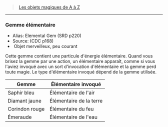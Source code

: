 ﻿> [Les objets magiques de A à Z](hd_magicitems_az_les_objets_magiques_de_a_a_z.md)

---

### Gemme élémentaire

- Alias: Elemental Gem (SRD p220)
- Source: (CDC p168)
-  Objet merveilleux, peu courant

Cette gemme contient une particule d'énergie élémentaire. Quand vous brisez la gemme par une action, un élémentaire apparaît, comme si vous l'aviez invoqué avec un sort d'invocation d'élémentaire et la gemme perd toute magie. Le type d'élémentaire invoqué dépend de la gemme utilisée.

|Gemme|Élémentaire invoqué|
|---|---|
|Saphir bleu|Élémentaire de l'air|
|Diamant jaune|Élémentaire de la terre|
|Corindon rouge|Élémentaire du feu|
|Émeraude|Élémentaire de l'eau|

